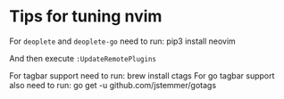 # Tips for tuning nvim

For `deoplete` and `deoplete-go` need to run:
    pip3 install neovim

And then execute `:UpdateRemotePlugins`

For tagbar support need to run:
    brew install ctags
For go tagbar support also need to run:
    go get -u github.com/jstemmer/gotags

